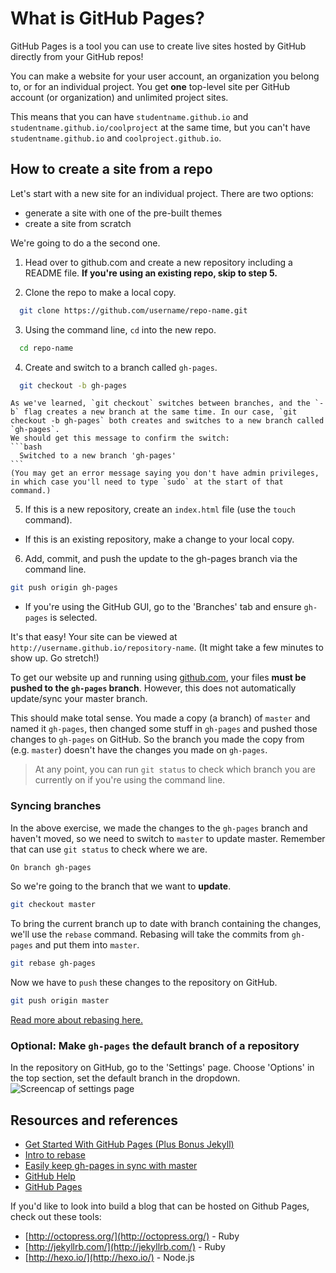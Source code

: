 # What is GitHub Pages?

GitHub Pages is a tool you can use to create live sites hosted by GitHub directly from your GitHub repos!

You can make a website for your user account, an organization you belong to, or for an individual project. You get **one** top-level site per GitHub account (or organization) and unlimited project sites.

This means that you can have `studentname.github.io` and `studentname.github.io/coolproject` at the same time, but you can't have `studentname.github.io` and `coolproject.github.io`.

## How to create a site from a repo
Let's start with a new site for an individual project. There are two options:

* generate a site with one of the pre-built themes
* create a site from scratch

We're going to do a the second one.

1. Head over to github.com and create a new repository including a README file. **If you're using an existing repo, skip to step 5.**

2. Clone the repo to make a local copy. 
  ```bash
    git clone https://github.com/username/repo-name.git
  ```

3. Using the command line, `cd` into the new repo. 
  ```bash
    cd repo-name
  ```

4. Create and switch to a branch called `gh-pages`.
  ```bash
    git checkout -b gh-pages
  ```
    As we've learned, `git checkout` switches between branches, and the `-b` flag creates a new branch at the same time. In our case, `git checkout -b gh-pages` both creates and switches to a new branch called `gh-pages`.
    We should get this message to confirm the switch:
    ```bash
      Switched to a new branch 'gh-pages'
    ```
    (You may get an error message saying you don't have admin privileges, in which case you'll need to type `sudo` at the start of that command.)

5. If this is a new repository, create an `index.html` file (use the `touch` command).
  * If this is an existing repository, make a change to your local copy. 

6. Add, commit, and push the update to the gh-pages branch via the command line.
```bash
git push origin gh-pages
```
  * If you're using the GitHub GUI, go to the 'Branches' tab and ensure `gh-pages` is selected.

It's that easy! Your site can be viewed at `http://username.github.io/repository-name`. (It might take a few minutes to show up. Go stretch!)

To get our website up and running using [github.com](http://github.com), your files **must be pushed to the `gh-pages` branch**. However, this does not automatically update/sync your master branch. 

This should make total sense. You made a copy (a branch) of `master` and named it `gh-pages`, then changed some stuff in `gh-pages` and pushed those changes to `gh-pages` on GitHub. So the branch you made the copy from (e.g. `master`) doesn't have the changes you made on `gh-pages`.

> At any point, you can run `git status` to check which branch you are currently on if you're using the command line.

### Syncing branches

In the above exercise, we made the changes to the `gh-pages` branch and haven't moved, so we need to switch to `master` to update master.
  Remember that can use `git status` to check where we are.
  ```bash
  On branch gh-pages
  ```
So we're going to the branch that we want to **update**. 

```bash
git checkout master
```

To bring the current branch up to date with branch containing the changes, we'll use the `rebase` command. Rebasing will take the commits from `gh-pages` and put them into `master`.

```bash
git rebase gh-pages
```

Now we have to `push` these changes to the repository on GitHub.

```bash
git push origin master
```

[Read more about rebasing here.](http://gitready.com/intermediate/2009/01/31/intro-to-rebase.html)


### Optional: Make `gh-pages` the default branch of a repository
In the repository on GitHub, go to the 'Settings' page. Choose 'Options' in the top section, set the default branch in the dropdown.
![Screencap of settings page](https://hychalknotes.s3.amazonaws.com/changing-default-branch-on-github.png)

## Resources and references

* [Get Started With GitHub Pages (Plus Bonus Jekyll)](http://24ways.org/2013/get-started-with-github-pages/)
* [Intro to rebase](http://gitready.com/intermediate/2009/01/31/intro-to-rebase.html)
* [Easily keep gh-pages in sync with master](http://lea.verou.me/2011/10/easily-keep-gh-pages-in-sync-with-master/)
* [GitHub Help](https://help.github.com/)
* [GitHub Pages](https://pages.github.com/)  

If you'd like to look into build a blog that can be hosted on Github Pages, check out these tools:
* [http://octopress.org/](http://octopress.org/) - Ruby
* [http://jekyllrb.com/](http://jekyllrb.com/) - Ruby
* [http://hexo.io/](http://hexo.io/) - Node.js
